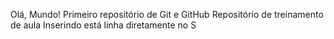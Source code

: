 ﻿Olá, Mundo!
 Primeiro repositório de Git e GitHub
 Repositório de treinamento de aula
 Inserindo está linha diretamente no S
